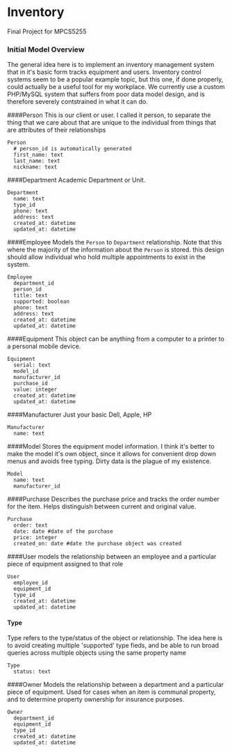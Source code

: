 # Inventory
Final Project for MPCS5255

### Initial Model Overview
The general idea here is to implement an inventory management system that in it's basic form tracks equipment and users.
Inventory control systems seem to be a popular example topic, but this one, if done properly, could actually be a useful tool for my workplace. We currently use a custom PHP/MySQL system that suffers from poor data model design, and is therefore severely contstrained in what it can do.

####Person
This is our client or user. I called it person, to separate the thing that we care about that are unique to the individual from things that are attributes of their relationships
```
Person
  # person_id is automatically generated
  first_name: text
  last_name: text
  nickname: text
```

####Department
Academic Department or Unit.
```
Department
  name: text
  type_id
  phone: text
  address: text
  created_at: datetime
  updated_at: datetime
```

####Employee
Models the `Person` to `Department` relationship. Note that this where the majority of the information about the `Person` is stored. this design should allow individual who hold multiple appointments to exist in the system. 
```
Employee
  department_id
  person_id
  title: text
  supported: boolean
  phone: text
  address: text
  created_at: datetime
  updated_at: datetime
```

####Equipment
This object can be anything from a computer to a printer to a personal mobile device.
```
Equipment
  serial: text
  model_id
  manufacturer_id
  purchase_id
  value: integer
  created_at: datetime
  updated_at: datetime
```

####Manufacturer
Just your basic Dell, Apple, HP

```
Manufacturer
  name: text
```

####Model
Stores the equipment model information. I think it's better to make the model it's own object, since it allows for convenient drop down menus and avoids free typing. Dirty data is the plague of my existence.
```
Model
  name: text
  manufacturer_id
```

####Purchase
Describes the purchase price and tracks the order number for the item.
Helps distinguish between current and original value.
```
Purchase
  order: text
  date: date #date of the purchase
  price: integer
  created_on: date #date the purchase object was created
```

####User
models the relationship between an employee and a particular piece of equipment assigned to that role
```
User
  employee_id
  equipment_id
  type_id
  created_at: datetime
  updated_at: datetime
```
  
#### Type
Type refers to the type/status of the object or relationship. The idea here is to avoid creating multiple 'supported' type fieds, and be able to run broad queries across multiple objects using the same property name
```
Type
  status: text
```

####Owner
Models the relationship between a department and a particular piece of equipment. Used for cases when an item is communal property, and to determine property ownership for insurance purposes.
```
Owner
  department_id
  equipment_id
  type_id
  created_at: datetime
  updated_at: datetime   
```



